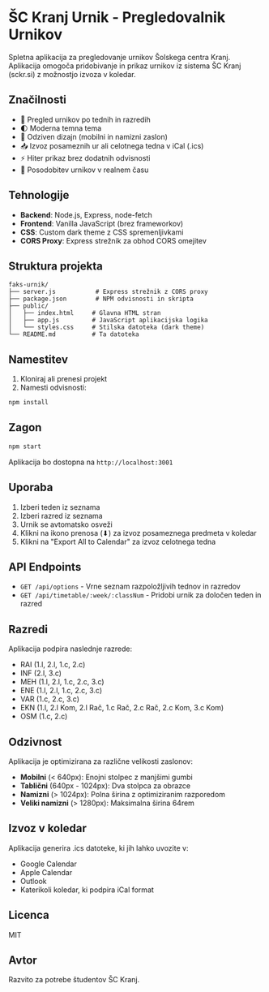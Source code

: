 # ŠC Kranj Urnik - Pregledovalnik Urnikov

Spletna aplikacija za pregledovanje urnikov Šolskega centra Kranj. Aplikacija omogoča pridobivanje in prikaz urnikov iz sistema ŠC Kranj (sckr.si) z možnostjo izvoza v koledar.

## Značilnosti

- 📅 Pregled urnikov po tednih in razredih
- 🌓 Moderna temna tema
- 📱 Odziven dizajn (mobilni in namizni zaslon)
- 📥 Izvoz posameznih ur ali celotnega tedna v iCal (.ics)
- ⚡ Hiter prikaz brez dodatnih odvisnosti
- 🔄 Posodobitev urnikov v realnem času

## Tehnologije

- **Backend**: Node.js, Express, node-fetch
- **Frontend**: Vanilla JavaScript (brez frameworkov)
- **CSS**: Custom dark theme z CSS spremenljivkami
- **CORS Proxy**: Express strežnik za obhod CORS omejitev

## Struktura projekta

```
faks-urnik/
├── server.js           # Express strežnik z CORS proxy
├── package.json        # NPM odvisnosti in skripta
├── public/
│   ├── index.html     # Glavna HTML stran
│   ├── app.js         # JavaScript aplikacijska logika
│   └── styles.css     # Stilska datoteka (dark theme)
└── README.md          # Ta datoteka
```

## Namestitev

1. Kloniraj ali prenesi projekt
2. Namesti odvisnosti:
```bash
npm install
```

## Zagon

```bash
npm start
```

Aplikacija bo dostopna na `http://localhost:3001`

## Uporaba

1. Izberi teden iz seznama
2. Izberi razred iz seznama
3. Urnik se avtomatsko osveži
4. Klikni na ikono prenosa (⬇) za izvoz posameznega predmeta v koledar
5. Klikni na "Export All to Calendar" za izvoz celotnega tedna

## API Endpoints

- `GET /api/options` - Vrne seznam razpoložljivih tednov in razredov
- `GET /api/timetable/:week/:classNum` - Pridobi urnik za določen teden in razred

## Razredi

Aplikacija podpira naslednje razrede:
- RAI (1.l, 2.l, 1.c, 2.c)
- INF (2.l, 3.c)
- MEH (1.l, 2.l, 1.c, 2.c, 3.c)
- ENE (1.l, 2.l, 1.c, 2.c, 3.c)
- VAR (1.c, 2.c, 3.c)
- EKN (1.l, 2.l Kom, 2.l Rač, 1.c Rač, 2.c Rač, 2.c Kom, 3.c Kom)
- OSM (1.c, 2.c)

## Odzivnost

Aplikacija je optimizirana za različne velikosti zaslonov:
- **Mobilni** (< 640px): Enojni stolpec z manjšimi gumbi
- **Tablični** (640px - 1024px): Dva stolpca za obrazce
- **Namizni** (> 1024px): Polna širina z optimiziranim razporedom
- **Veliki namizni** (> 1280px): Maksimalna širina 64rem

## Izvoz v koledar

Aplikacija generira .ics datoteke, ki jih lahko uvozite v:
- Google Calendar
- Apple Calendar
- Outlook
- Katerikoli koledar, ki podpira iCal format

## Licenca

MIT

## Avtor

Razvito za potrebe študentov ŠC Kranj.
